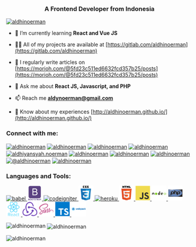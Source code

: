 <h3 align="center">A Frontend Developer from Indonesia</h3>


<p align="left"> <a href="https://twitter.com/aldhinoerman" target="blank"><img src="https://img.shields.io/twitter/follow/aldhinoerman?logo=twitter&style=for-the-badge" alt="aldhinoerman" /></a> </p>

- 🌱 I’m currently learning **React and Vue JS**

- 👨‍💻 All of my projects are available at [https://gitlab.com/aldhinoerman](https://gitlab.com/aldhinoerman)

- 📝 I regularly write articles on [https://morioh.com/@5fd23c511ed6632fcd357b25/posts](https://morioh.com/@5fd23c511ed6632fcd357b25/posts)

- 💬 Ask me about **React JS, Javascript, and PHP**

- 📫 Reach me **aldynoerman@gmail.com**

- 📄 Know about my experiences [http://aldhinoerman.github.io/](http://aldhinoerman.github.io/)

<h3 align="left">Connect with me:</h3>
<p align="left">
<a href="https://codepen.io/aldhinoerman" target="blank"><img align="center" src="https://cdn.jsdelivr.net/npm/simple-icons@3.0.1/icons/codepen.svg" alt="aldhinoerman" height="30" width="40" /></a>
<a href="https://twitter.com/aldhinoerman" target="blank"><img align="center" src="https://cdn.jsdelivr.net/npm/simple-icons@3.0.1/icons/twitter.svg" alt="aldhinoerman" height="30" width="40" /></a>
<a href="https://linkedin.com/in/aldhinoerman" target="blank"><img align="center" src="https://cdn.jsdelivr.net/npm/simple-icons@3.0.1/icons/linkedin.svg" alt="aldhinoerman" height="30" width="40" /></a>
<a href="https://codesandbox.com/aldhinoerman" target="blank"><img align="center" src="https://cdn.jsdelivr.net/npm/simple-icons@3.0.1/icons/codesandbox.svg" alt="aldhinoerman" height="30" width="40" /></a>
<a href="https://fb.com/aldhiyansyah.noerman" target="blank"><img align="center" src="https://cdn.jsdelivr.net/npm/simple-icons@3.0.1/icons/facebook.svg" alt="aldhiyansyah.noerman" height="30" width="40" /></a>
<a href="https://instagram.com/aldhinoerman" target="blank"><img align="center" src="https://cdn.jsdelivr.net/npm/simple-icons@3.0.1/icons/instagram.svg" alt="aldhinoerman" height="30" width="40" /></a>
<a href="https://dribbble.com/aldhinoerman" target="blank"><img align="center" src="https://cdn.jsdelivr.net/npm/simple-icons@3.0.1/icons/dribbble.svg" alt="aldhinoerman" height="30" width="40" /></a>
<a href="https://www.behance.net/aldhinoerman" target="blank"><img align="center" src="https://cdn.jsdelivr.net/npm/simple-icons@3.0.1/icons/behance.svg" alt="aldhinoerman" height="30" width="40" /></a>
<a href="https://medium.com/@aldhinoerman" target="blank"><img align="center" src="https://cdn.jsdelivr.net/npm/simple-icons@3.0.1/icons/medium.svg" alt="@aldhinoerman" height="30" width="40" /></a>
<a href="https://www.hackerrank.com/aldhinoerman" target="blank"><img align="center" src="https://cdn.jsdelivr.net/npm/simple-icons@3.0.1/icons/hackerrank.svg" alt="aldhinoerman" height="30" width="40" /></a>
</p>

<h3 align="left">Languages and Tools:</h3>
<p align="left"> <a href="https://babeljs.io/" target="_blank"> <img src="https://www.vectorlogo.zone/logos/babeljs/babeljs-icon.svg" alt="babel" width="40" height="40"/> </a> <a href="https://getbootstrap.com" target="_blank"> <img src="https://raw.githubusercontent.com/devicons/devicon/master/icons/bootstrap/bootstrap-plain-wordmark.svg" alt="bootstrap" width="40" height="40"/> </a> <a href="https://codeigniter.com" target="_blank"> <img src="https://cdn.worldvectorlogo.com/logos/codeigniter.svg" alt="codeigniter" width="40" height="40"/> </a> <a href="https://www.w3schools.com/css/" target="_blank"> <img src="https://raw.githubusercontent.com/devicons/devicon/master/icons/css3/css3-original-wordmark.svg" alt="css3" width="40" height="40"/> </a> <a href="https://heroku.com" target="_blank"> <img src="https://www.vectorlogo.zone/logos/heroku/heroku-icon.svg" alt="heroku" width="40" height="40"/> </a> <a href="https://www.w3.org/html/" target="_blank"> <img src="https://raw.githubusercontent.com/devicons/devicon/master/icons/html5/html5-original-wordmark.svg" alt="html5" width="40" height="40"/> </a> <a href="https://developer.mozilla.org/en-US/docs/Web/JavaScript" target="_blank"> <img src="https://raw.githubusercontent.com/devicons/devicon/master/icons/javascript/javascript-original.svg" alt="javascript" width="40" height="40"/> </a> <a href="https://nodejs.org" target="_blank"> <img src="https://raw.githubusercontent.com/devicons/devicon/master/icons/nodejs/nodejs-original-wordmark.svg" alt="nodejs" width="40" height="40"/> </a> <a href="https://www.php.net" target="_blank"> <img src="https://raw.githubusercontent.com/devicons/devicon/master/icons/php/php-original.svg" alt="php" width="40" height="40"/> </a> <a href="https://reactjs.org/" target="_blank"> <img src="https://raw.githubusercontent.com/devicons/devicon/master/icons/react/react-original-wordmark.svg" alt="react" width="40" height="40"/> </a> <a href="https://redux.js.org" target="_blank"> <img src="https://raw.githubusercontent.com/devicons/devicon/master/icons/redux/redux-original.svg" alt="redux" width="40" height="40"/> </a> <a href="https://sass-lang.com" target="_blank"> <img src="https://raw.githubusercontent.com/devicons/devicon/master/icons/sass/sass-original.svg" alt="sass" width="40" height="40"/> </a> <a href="https://www.typescriptlang.org/" target="_blank"> <img src="https://raw.githubusercontent.com/devicons/devicon/master/icons/typescript/typescript-original.svg" alt="typescript" width="40" height="40"/> </a> <a href="https://webpack.js.org" target="_blank"> <img src="https://raw.githubusercontent.com/devicons/devicon/d00d0969292a6569d45b06d3f350f463a0107b0d/icons/webpack/webpack-original-wordmark.svg" alt="webpack" width="40" height="40"/> </a> </p>

<p><img align="left" src="https://github-readme-stats.vercel.app/api/top-langs?username=aldhinoerman&show_icons=true&locale=en&layout=compact" alt="aldhinoerman" /></p>

<p>&nbsp;<img align="center" src="https://github-readme-stats.vercel.app/api?username=aldhinoerman&show_icons=true&locale=en" alt="aldhinoerman" /></p>

<p><img align="center" src="https://github-readme-streak-stats.herokuapp.com/?user=aldhinoerman&" alt="aldhinoerman" /></p>
